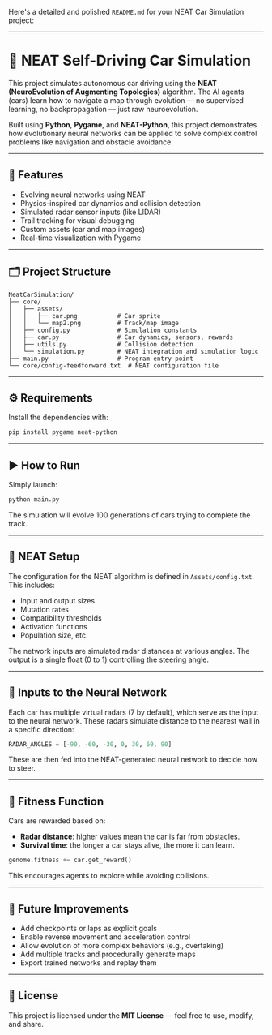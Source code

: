Here's a detailed and polished `README.md` for your NEAT Car Simulation project:

---

# 🧠 NEAT Self-Driving Car Simulation

This project simulates autonomous car driving using the **NEAT (NeuroEvolution of Augmenting Topologies)** algorithm. The AI agents (cars) learn how to navigate a map through evolution — no supervised learning, no backpropagation — just raw neuroevolution.

Built using **Python**, **Pygame**, and **NEAT-Python**, this project demonstrates how evolutionary neural networks can be applied to solve complex control problems like navigation and obstacle avoidance.

---

## 🚗 Features

* Evolving neural networks using NEAT
* Physics-inspired car dynamics and collision detection
* Simulated radar sensor inputs (like LIDAR)
* Trail tracking for visual debugging
* Custom assets (car and map images)
* Real-time visualization with Pygame

---

## 🗂️ Project Structure

```
NeatCarSimulation/
├── core/
│   ├── assets/
│   │   ├── car.png           # Car sprite
│   │   └── map2.png          # Track/map image
│   ├── config.py             # Simulation constants
│   ├── car.py                # Car dynamics, sensors, rewards
│   ├── utils.py              # Collision detection
│   └── simulation.py         # NEAT integration and simulation logic
├── main.py                   # Program entry point
└── core/config-feedforward.txt  # NEAT configuration file
```

---

## ⚙️ Requirements

Install the dependencies with:

```bash
pip install pygame neat-python
```

---

## ▶️ How to Run

Simply launch:

```bash
python main.py
```

The simulation will evolve 100 generations of cars trying to complete the track.

---

## 🧬 NEAT Setup

The configuration for the NEAT algorithm is defined in `Assets/config.txt`. This includes:

* Input and output sizes
* Mutation rates
* Compatibility thresholds
* Activation functions
* Population size, etc.

The network inputs are simulated radar distances at various angles. The output is a single float (0 to 1) controlling the steering angle.

---

## 🧠 Inputs to the Neural Network

Each car has multiple virtual radars (7 by default), which serve as the input to the neural network. These radars simulate distance to the nearest wall in a specific direction:

```python
RADAR_ANGLES = [-90, -60, -30, 0, 30, 60, 90]
```

These are then fed into the NEAT-generated neural network to decide how to steer.

---

## 🏁 Fitness Function

Cars are rewarded based on:

* **Radar distance**: higher values mean the car is far from obstacles.
* **Survival time**: the longer a car stays alive, the more it can learn.

```python
genome.fitness += car.get_reward()
```

This encourages agents to explore while avoiding collisions.

---

## 🧹 Future Improvements

* Add checkpoints or laps as explicit goals
* Enable reverse movement and acceleration control
* Allow evolution of more complex behaviors (e.g., overtaking)
* Add multiple tracks and procedurally generate maps
* Export trained networks and replay them

---


## 📄 License

This project is licensed under the **MIT License** — feel free to use, modify, and share.

